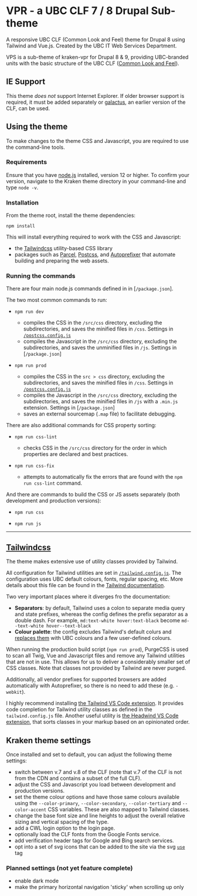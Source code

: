 # VPR - a UBC CLF 7 / 8 Drupal Sub-theme

A responsive UBC CLF (Common Look and Feel) theme for Drupal 8 using Tailwind and Vue.js. Created by the UBC IT Web Services Department.

VPS is a sub-theme of kraken-vpr for Drupal 8 & 9, providing UBC-branded units with the basic structure of the UBC CLF ([Common Look and Feel](https://clf.ubc.ca)).

## IE Support

This theme _does not_ support Internet Explorer. If older browser support is required, it must be added separately or [galactus](https://github.com/ubc-web-services/galactus), an earlier version of the CLF, can be used.

## Using the theme

To make changes to the theme CSS and Javascript, you are required to use the command-line tools.

### Requirements

Ensure that you have [node.js](https://nodejs.org/en/download/) installed, version 12 or higher. To confirm your version, navigate to the Kraken theme directory in your command-line and type `node -v`.

### Installation

From the theme root, install the theme dependencies:

```
npm install
```

This will install everything required to work with the CSS and Javascript:

- the [Tailwindcss](https://tailwindcss.com) utility-based CSS library
- packages such as [Parcel](https://parceljs.org), [Postcss](https://postcss.org), and [Autoprefixer](https://www.npmjs.com/package/autoprefixer) that automate building and preparing the web assets.

### Running the commands

There are four main node.js commands defined in in [`/package.json`].

The two most common commands to run:

- `npm run dev`

  - compiles the CSS in the `/src/css` directory, excluding the subdirectories, and saves the minified files in `/css`. Settings in [`/postcss.config.js`](https://github.com/ubc-web-services/product-boilerplate/blob/master/web/themes/custom/kraken/postcss.config.js)
  - compiles the Javascript in the `/src/css` directory, excluding the subdirectories, and saves the unminified files in `/js`. Settings in [`/package.json`]

- `npm run prod`
  - compiles the CSS in the `src > css` directory, excluding the subdirectories, and saves the minified files in `/css`. Settings in [`/postcss.config.js`](https://github.com/ubc-web-services/product-boilerplate/blob/master/web/themes/custom/kraken/postcss.config.js)
  - compiles the Javascript in the `/src/css` directory, excluding the subdirectories, and saves the minified files in `/js` with a `.min.js` extension. Settings in [`/package.json`]
  - saves an external sourcemap (`.map` file) to facilitate debugging.

There are also additional commands for CSS property sorting:

- `npm run css-lint`

  - checks CSS in the `/src/css` directory for the order in which properties are declared and best practices.

- `npm run css-fix`
  - attempts to automatically fix the errors that are found with the `npm run css-lint` command.

And there are commands to build the CSS or JS assets separately (both development and production versions):

- `npm run css`

- `npm run js`

---

## [Tailwindcss](https://tailwindcss.com)

The theme makes extensive use of utility classes provided by Tailwind.

All configuration for Tailwind utilities are set in [`/tailwind.config.js`](https://github.com/ubc-web-services/product-boilerplate/blob/master/web/themes/custom/kraken/tailwind.config.js). The configuration uses UBC default colours, fonts, regular spacing, etc. More details about this file can be found in the [Tailwind documentation](https://tailwindcss.com/docs/configuration).

Two very important places where it diverges fro the documentation:

- **Separators**: by default, Tailwind uses a colon to separate media query and state prefixes, whereas the config defines the prefix separator as a double dash. For example, `md:text-white hover:text-black` become `md--text-white hover--text-black`
- **Colour palette**: the config excludes Tailwind's default colurs and [replaces them](https://github.com/ubc-web-services/product-boilerplate/blob/master/web/themes/custom/kraken/tailwind.config.js#L12) with UBC colours and a few user-defined colours.

When running the production build script (`npm run prod`), PurgeCSS is used to scan all Twig, Vue and Javascript files and remove any Tailwind utilities that are not in use. This allows for us to deliver a considerably smaller set of CSS classes. Note that classes not provided by Tailwind are never purged.

Additionally, all vendor prefixes for supported browsers are added automatically with Autoprefixer, so there is no need to add these (e.g. `-webkit`).

I highly recommend installing [the Tailwind VS Code extension](https://marketplace.visualstudio.com/items?itemName=bradlc.vscode-tailwindcss). It provides code completion for Tailwind utility classes as defined in the `tailwind.config.js` file. Another useful utility is [the Headwind VS Code extension](https://marketplace.visualstudio.com/items?itemName=heybourn.headwind), that sorts classes in your markup based on an opinionated order.

## Kraken theme settings

Once installed and set to default, you can adjust the following theme settings:

- switch between v.7 and v.8 of the CLF (note that v.7 of the CLF is not from the CDN and contains a subset of the full CLF).
- adjust the CSS and Javascript you load between development and production versions.
- set the theme colour options and have those same colours available using the `--color-primary`, `--color-secondary`, `--color-tertiary` and `--color-accent` CSS variables. These are also mapped to Tailwind classes.
- change the base font size and line heights to adjust the overall relative sizing and vertical spacing of the type.
- add a CWL login option to the login page.
- optionally load the CLF fonts from the Google Fonts service.
- add verification header tags for Google and Bing search services.
- opt into a set of svg icons that can be added to the site via the svg [`use`](https://developer.mozilla.org/en-US/docs/Web/SVG/Element/use) tag

### Planned settings (not yet feature complete)

- enable dark mode
- make the primary horizontal navigation 'sticky' when scrolling up only
